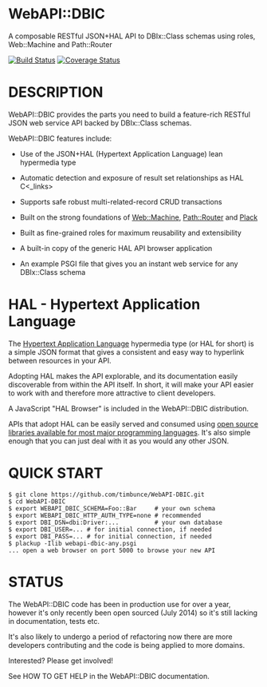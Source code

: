 # WebAPI::DBIC

A composable RESTful JSON+HAL API to DBIx::Class schemas using roles, Web::Machine and Path::Router

[![Build Status](https://secure.travis-ci.org/timbunce/WebAPI-DBIC.png)](http://travis-ci.org/timbunce/WebAPI-DBIC)
[![Coverage Status](https://coveralls.io/repos/timbunce/WebAPI-DBIC/badge.png)](https://coveralls.io/r/timbunce/WebAPI-DBIC)

# DESCRIPTION

WebAPI::DBIC provides the parts you need to build a feature-rich RESTful JSON web
service API backed by DBIx::Class schemas.

WebAPI::DBIC features include:

* Use of the JSON+HAL (Hypertext Application Language) lean hypermedia type

* Automatic detection and exposure of result set relationships as HAL C<_links>

* Supports safe robust multi-related-record CRUD transactions

* Built on the strong foundations of [Web::Machine](https://metacpan.org/pod/Web::Machine),
[Path::Router](https://metacpan.org/pod/Path::Router) and [Plack](https://metacpan.org/pod/Plack)

* Built as fine-grained roles for maximum reusability and extensibility

* A built-in copy of the generic HAL API browser application

* An example PSGI file that gives you an instant web service for any DBIx::Class schema

# HAL - Hypertext Application Language

The [Hypertext Application Language](http://stateless.co/hal_specification.html)
hypermedia type (or HAL for short)
is a simple JSON format that gives a consistent and easy way to hyperlink
between resources in your API.

Adopting HAL makes the API explorable, and its documentation easily
discoverable from within the API itself.  In short, it will make your API
easier to work with and therefore more attractive to client developers.

A JavaScript "HAL Browser" is included in the WebAPI::DBIC distribution.

APIs that adopt HAL can be easily served and consumed using [open source
libraries available for most major programming languages](https://github.com/mikekelly/hal_specification/wiki/Libraries).
It's also simple enough that you can just deal with it as you would any other
JSON.  

# QUICK START

    $ git clone https://github.com/timbunce/WebAPI-DBIC.git
    $ cd WebAPI-DBIC
    $ export WEBAPI_DBIC_SCHEMA=Foo::Bar     # your own schema
    $ export WEBAPI_DBIC_HTTP_AUTH_TYPE=none # recommended
    $ export DBI_DSN=dbi:Driver:...          # your own database
    $ export DBI_USER=... # for initial connection, if needed
    $ export DBI_PASS=... # for initial connection, if needed
    $ plackup -Ilib webapi-dbic-any.psgi
    ... open a web browser on port 5000 to browse your new API

# STATUS

The WebAPI::DBIC code has been in production use for over a year, however it's
only recently been open sourced (July 2014) so it's still lacking in
documentation, tests etc.

It's also likely to undergo a period of refactoring now there are more
developers contributing and the code is being applied to more domains.

Interested? Please get involved!

See HOW TO GET HELP in the WebAPI::DBIC documentation.


